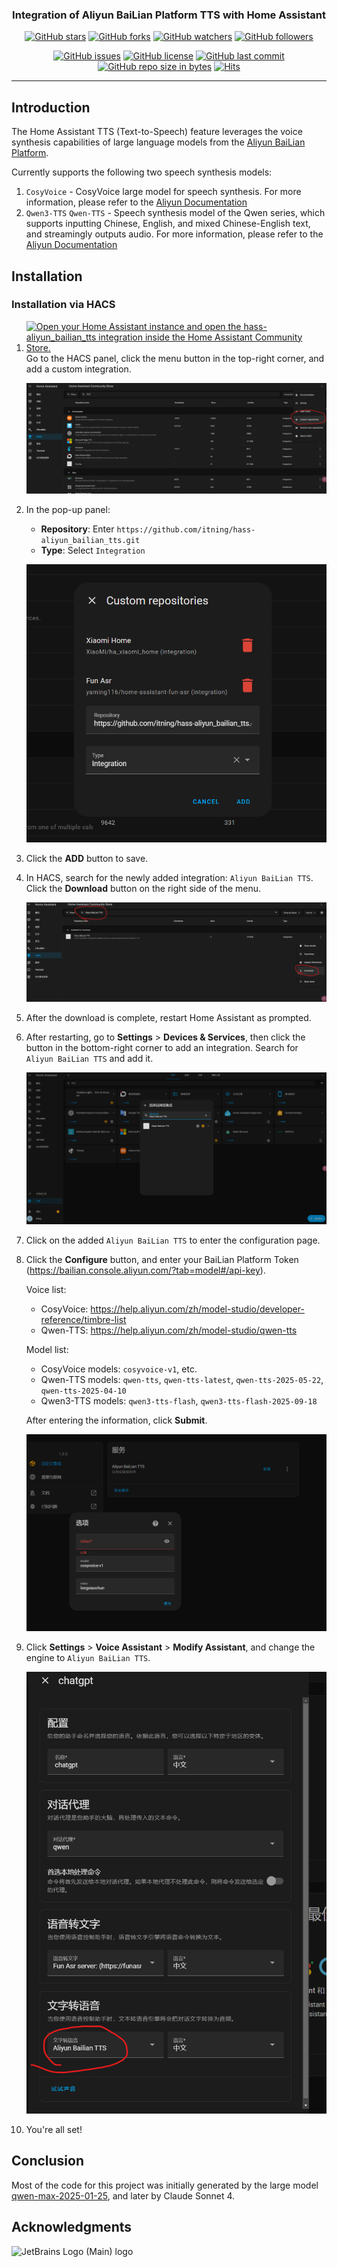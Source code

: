 <h3 align="center">Integration of Aliyun BaiLian Platform TTS with Home Assistant</h3>
<div align="center">

[![GitHub stars](https://img.shields.io/github/stars/itning/hass-aliyun_bailian_tts.svg?style=social&label=Stars)](https://github.com/itning/hass-aliyun_bailian_tts/stargazers)
[![GitHub forks](https://img.shields.io/github/forks/itning/hass-aliyun_bailian_tts.svg?style=social&label=Fork)](https://github.com/itning/hass-aliyun_bailian_tts/network/members)
[![GitHub watchers](https://img.shields.io/github/watchers/itning/hass-aliyun_bailian_tts.svg?style=social&label=Watch)](https://github.com/itning/hass-aliyun_bailian_tts/watchers)
[![GitHub followers](https://img.shields.io/github/followers/itning.svg?style=social&label=Follow)](https://github.com/itning?tab=followers)


</div>

<div align="center">

[![GitHub issues](https://img.shields.io/github/issues/itning/hass-aliyun_bailian_tts.svg)](https://github.com/itning/hass-aliyun_bailian_tts/issues)
[![GitHub license](https://img.shields.io/github/license/itning/hass-aliyun_bailian_tts.svg)](https://github.com/itning/hass-aliyun_bailian_tts/blob/master/LICENSE)
[![GitHub last commit](https://img.shields.io/github/last-commit/itning/hass-aliyun_bailian_tts.svg)](https://github.com/itning/hass-aliyun_bailian_tts/commits)
[![GitHub repo size in bytes](https://img.shields.io/github/repo-size/itning/hass-aliyun_bailian_tts.svg)](https://github.com/itning/hass-aliyun_bailian_tts)
[![Hits](https://hitcount.itning.com?u=itning&r=hass-aliyun_bailian_tts)](https://github.com/itning/hit-count)

</div>

---

## Introduction
The Home Assistant TTS (Text-to-Speech) feature leverages the voice synthesis capabilities of large language models from the [Aliyun BaiLian Platform](https://bailian.console.aliyun.com/).

Currently supports the following two speech synthesis models:
1. `CosyVoice` - CosyVoice large model for speech synthesis. For more information, please refer to the [Aliyun Documentation](https://help.aliyun.com/zh/model-studio/developer-reference/cosyvoice-large-model-for-speech-synthesis/)
2. `Qwen3-TTS` `Qwen-TTS` - Speech synthesis model of the Qwen series, which supports inputting Chinese, English, and mixed Chinese-English text, and streamingly outputs audio. For more information, please refer to the [Aliyun Documentation](https://help.aliyun.com/zh/model-studio/qwen-tts)

## Installation

### Installation via HACS

1. [![Open your Home Assistant instance and open the hass-aliyun_bailian_tts integration inside the Home Assistant Community Store.](https://my.home-assistant.io/badges/hacs_repository.svg)](https://my.home-assistant.io/redirect/hacs_repository/?owner=itning&repository=hass-aliyun_bailian_tts&category=integration) Go to the HACS panel, click the menu button in the top-right corner, and add a custom integration.

   ![](https://raw.githubusercontent.com/itning/hass-aliyun_bailian_tts/refs/heads/main/pic/1.png)

2. In the pop-up panel:

   - **Repository**: Enter `https://github.com/itning/hass-aliyun_bailian_tts.git`
   - **Type**: Select `Integration`

   ![](https://raw.githubusercontent.com/itning/hass-aliyun_bailian_tts/refs/heads/main/pic/2.png)

3. Click the **ADD** button to save.

4. In HACS, search for the newly added integration: `Aliyun BaiLian TTS`. Click the **Download** button on the right side of the menu.

   ![](https://raw.githubusercontent.com/itning/hass-aliyun_bailian_tts/refs/heads/main/pic/3.png)

5. After the download is complete, restart Home Assistant as prompted.

6. After restarting, go to **Settings** > **Devices & Services**, then click the button in the bottom-right corner to add an integration. Search for `Aliyun BaiLian TTS` and add it.

   ![](https://raw.githubusercontent.com/itning/hass-aliyun_bailian_tts/refs/heads/main/pic/4.png)

7. Click on the added `Aliyun BaiLian TTS` to enter the configuration page.

8. Click the **Configure** button, and enter your BaiLian Platform Token (https://bailian.console.aliyun.com/?tab=model#/api-key).

   Voice list:
   - CosyVoice: https://help.aliyun.com/zh/model-studio/developer-reference/timbre-list
   - Qwen-TTS: https://help.aliyun.com/zh/model-studio/qwen-tts
   
   Model list:
   - CosyVoice models: `cosyvoice-v1`, etc.
   - Qwen-TTS models: `qwen-tts`, `qwen-tts-latest`, `qwen-tts-2025-05-22`, `qwen-tts-2025-04-10`
   - Qwen3-TTS models: `qwen3-tts-flash`, `qwen3-tts-flash-2025-09-18`
   
   After entering the information, click **Submit**.

   ![](https://raw.githubusercontent.com/itning/hass-aliyun_bailian_tts/refs/heads/main/pic/5.png)

9. Click **Settings** > **Voice Assistant** > **Modify Assistant**, and change the engine to `Aliyun BaiLian TTS`.

   ![](https://raw.githubusercontent.com/itning/hass-aliyun_bailian_tts/refs/heads/main/pic/6.png)

10. You're all set!

## Conclusion

Most of the code for this project was initially generated by the large model [qwen-max-2025-01-25](https://bailian.console.aliyun.com/model-market/detail/qwen-max-2025-01-25#/model-market/detail/qwen-max-2025-01-25), and later by Claude Sonnet 4.

## Acknowledgments

![JetBrains Logo (Main) logo](https://resources.jetbrains.com/storage/products/company/brand/logos/jb_beam.svg)
